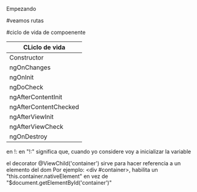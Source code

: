 Empezando

#veamos rutas

#ciclo de vida de compoenente

| CLiclo de vida  | 
| ------------- | 
| Constructor  |
| ngOnChanges  | 
| ngOnInit | 
| ngDoCheck | By
| ngAfterContentInit | 
| ngAfterContentChecked | 
| ngAfterViewInit | 
| ngAfterViewCheck | 
| ngOnDestroy| 

en <variable> !: <tipo>  en "!:" significa que, cuando yo considere voy a inicializar la variable

el decorator @ViewChild('container') sirve para hacer referencia a un elemento del dom
Por ejemplo: <div #container>, habilita un "this.container.nativeElement" en vez de "$document.getElementById('container')" 
